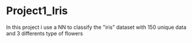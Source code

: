 # Project1_Iris
In this project i use a NN to classify the "iris" dataset with 150 unique data and 3 differents type of flowers
